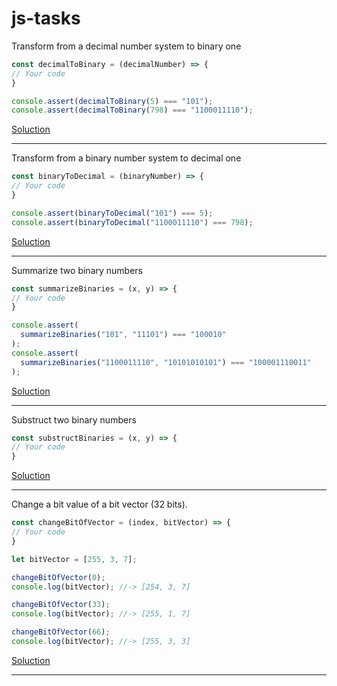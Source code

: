 # js-tasks

Transform from a decimal number system to binary one
```js
const decimalToBinary = (decimalNumber) => {
// Your code
}

console.assert(decimalToBinary(5) === "101");
console.assert(decimalToBinary(798) === "1100011110");
```
[Soluction](decimalToBinary.md)

---

Transform from a binary number system to decimal one
```js
const binaryToDecimal = (binaryNumber) => {
// Your code
}

console.assert(binaryToDecimal("101") === 5);
console.assert(binaryToDecimal("1100011110") === 798);
```
[Soluction](binaryToDecimal.md)

---

Summarize two binary numbers
```js
const summarizeBinaries = (x, y) => {
// Your code
}

console.assert(
  summarizeBinaries("101", "11101") === "100010"
);
console.assert(
  summarizeBinaries("1100011110", "10101010101") === "100001110011"
);
```
[Soluction](summarizeBinaries.md)

---

Substruct two binary numbers
```js
const substructBinaries = (x, y) => {
// Your code
}

```
[Soluction](substructBinaries.md)

---

Change a bit value of a bit vector (32 bits).
```js
const changeBitOfVector = (index, bitVector) => {
// Your code
}

let bitVector = [255, 3, 7];

changeBitOfVector(0);
console.log(bitVector); //-> [254, 3, 7]

changeBitOfVector(33);
console.log(bitVector); //-> [255, 1, 7]

changeBitOfVector(66);
console.log(bitVector); //-> [255, 3, 3]

```
[Soluction](changeBitOfVector.md)

---
